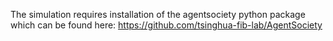 The simulation requires installation of the agentsociety python package which can be found here: https://github.com/tsinghua-fib-lab/AgentSociety
